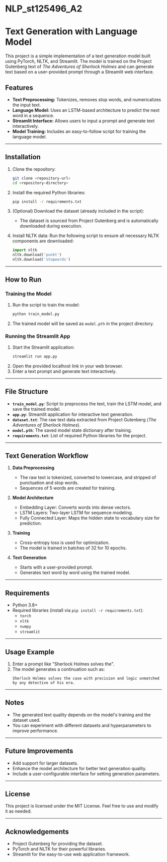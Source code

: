 # NLP_st125496_A2

# Text Generation with Language Model

This project is a simple implementation of a text generation model built using PyTorch, NLTK, and Streamlit. The model is trained on the Project Gutenberg text of *The Adventures of Sherlock Holmes* and can generate text based on a user-provided prompt through a Streamlit web interface.

## Features
- **Text Preprocessing:** Tokenizes, removes stop words, and numericalizes the input text.
- **Language Model:** Uses an LSTM-based architecture to predict the next word in a sequence.
- **Streamlit Interface:** Allows users to input a prompt and generate text interactively.
- **Model Training:** Includes an easy-to-follow script for training the language model.

---

## Installation
1. Clone the repository:
   ```bash
   git clone <repository-url>
   cd <repository-directory>
   ```

2. Install the required Python libraries:
   ```bash
   pip install -r requirements.txt
   ```

3. (Optional) Download the dataset (already included in the script):
   - The dataset is sourced from Project Gutenberg and is automatically downloaded during execution.

4. Install NLTK data:
   Run the following script to ensure all necessary NLTK components are downloaded:
   ```python
   import nltk
   nltk.download('punkt')
   nltk.download('stopwords')
   ```

---

## How to Run
### Training the Model
1. Run the script to train the model:
   ```bash
   python train_model.py
   ```
2. The trained model will be saved as `model.pth` in the project directory.

### Running the Streamlit App
1. Start the Streamlit application:
   ```bash
   streamlit run app.py
   ```
2. Open the provided localhost link in your web browser.
3. Enter a text prompt and generate text interactively.

---

## File Structure
- **`train_model.py`**: Script to preprocess the text, train the LSTM model, and save the trained model.
- **`app.py`**: Streamlit application for interactive text generation.
- **`dataset.txt`**: The raw text data extracted from Project Gutenberg (*The Adventures of Sherlock Holmes*).
- **`model.pth`**: The saved model state dictionary after training.
- **`requirements.txt`**: List of required Python libraries for the project.

---

## Text Generation Workflow
1. **Data Preprocessing**
   - The raw text is tokenized, converted to lowercase, and stripped of punctuation and stop words.
   - Sequences of 5 words are created for training.

2. **Model Architecture**
   - Embedding Layer: Converts words into dense vectors.
   - LSTM Layers: Two-layer LSTM for sequence modeling.
   - Fully Connected Layer: Maps the hidden state to vocabulary size for prediction.

3. **Training**
   - Cross-entropy loss is used for optimization.
   - The model is trained in batches of 32 for 10 epochs.

4. **Text Generation**
   - Starts with a user-provided prompt.
   - Generates text word by word using the trained model.

---

## Requirements
- Python 3.8+
- Required libraries (install via `pip install -r requirements.txt`):
  - `torch`
  - `nltk`
  - `numpy`
  - `streamlit`

---

## Usage Example
1. Enter a prompt like "Sherlock Holmes solves the".
2. The model generates a continuation such as:
   ```
   Sherlock Holmes solves the case with precision and logic unmatched by any detective of his era.
   ```

---

## Notes
- The generated text quality depends on the model's training and the dataset used.
- You can experiment with different datasets and hyperparameters to improve performance.

---

## Future Improvements
- Add support for larger datasets.
- Enhance the model architecture for better text generation quality.
- Include a user-configurable interface for setting generation parameters.

---

## License
This project is licensed under the MIT License. Feel free to use and modify it as needed.

---

## Acknowledgements
- Project Gutenberg for providing the dataset.
- PyTorch and NLTK for their powerful libraries.
- Streamlit for the easy-to-use web application framework.

